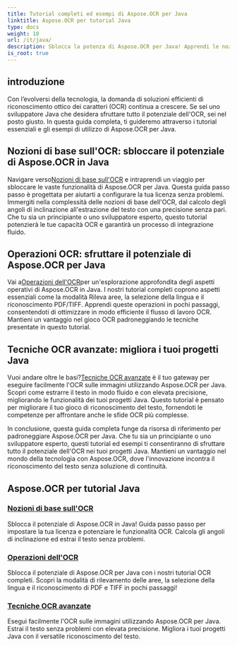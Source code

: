 ```yaml
---
title: Tutorial completi ed esempi di Aspose.OCR per Java
linktitle: Aspose.OCR per tutorial Java
type: docs
weight: 10
url: /it/java/
description: Sblocca la potenza di Aspose.OCR per Java! Apprendi le nozioni di base, le operazioni e le tecniche avanzate dell'OCR. Configura la tua licenza, rileva aree e migliora il riconoscimento del testo senza sforzo.
is_root: true
---
```


## introduzione

Con l’evolversi della tecnologia, la domanda di soluzioni efficienti di riconoscimento ottico dei caratteri (OCR) continua a crescere. Se sei uno sviluppatore Java che desidera sfruttare tutto il potenziale dell'OCR, sei nel posto giusto. In questa guida completa, ti guideremo attraverso i tutorial essenziali e gli esempi di utilizzo di Aspose.OCR per Java.

## Nozioni di base sull'OCR: sbloccare il potenziale di Aspose.OCR in Java

 Navigare verso[Nozioni di base sull'OCR](./ocr-basics/) e intraprendi un viaggio per sbloccare le vaste funzionalità di Aspose.OCR per Java. Questa guida passo passo è progettata per aiutarti a configurare la tua licenza senza problemi. Immergiti nella complessità delle nozioni di base dell'OCR, dal calcolo degli angoli di inclinazione all'estrazione del testo con una precisione senza pari. Che tu sia un principiante o uno sviluppatore esperto, questo tutorial potenzierà le tue capacità OCR e garantirà un processo di integrazione fluido.

## Operazioni OCR: sfruttare il potenziale di Aspose.OCR per Java

 Vai a[Operazioni dell'OCR](./ocr-operations/)per un'esplorazione approfondita degli aspetti operativi di Aspose.OCR in Java. I nostri tutorial completi coprono aspetti essenziali come la modalità Rileva aree, la selezione della lingua e il riconoscimento PDF/TIFF. Apprendi queste operazioni in pochi passaggi, consentendoti di ottimizzare in modo efficiente il flusso di lavoro OCR. Mantieni un vantaggio nel gioco OCR padroneggiando le tecniche presentate in questo tutorial.

## Tecniche OCR avanzate: migliora i tuoi progetti Java

 Vuoi andare oltre le basi?[Tecniche OCR avanzate](./advanced-ocr-techniques/) è il tuo gateway per eseguire facilmente l'OCR sulle immagini utilizzando Aspose.OCR per Java. Scopri come estrarre il testo in modo fluido e con elevata precisione, migliorando le funzionalità dei tuoi progetti Java. Questo tutorial è pensato per migliorare il tuo gioco di riconoscimento del testo, fornendoti le competenze per affrontare anche le sfide OCR più complesse.

In conclusione, questa guida completa funge da risorsa di riferimento per padroneggiare Aspose.OCR per Java. Che tu sia un principiante o uno sviluppatore esperto, questi tutorial ed esempi ti consentiranno di sfruttare tutto il potenziale dell'OCR nei tuoi progetti Java. Mantieni un vantaggio nel mondo della tecnologia con Aspose.OCR, dove l'innovazione incontra il riconoscimento del testo senza soluzione di continuità.
## Aspose.OCR per tutorial Java
### [Nozioni di base sull'OCR](./ocr-basics/)
Sblocca il potenziale di Aspose.OCR in Java! Guida passo passo per impostare la tua licenza e potenziare le funzionalità OCR. Calcola gli angoli di inclinazione ed estrai il testo senza problemi.
### [Operazioni dell'OCR](./ocr-operations/)
Sblocca il potenziale di Aspose.OCR per Java con i nostri tutorial OCR completi. Scopri la modalità di rilevamento delle aree, la selezione della lingua e il riconoscimento di PDF e TIFF in pochi passaggi!
### [Tecniche OCR avanzate](./advanced-ocr-techniques/)
Esegui facilmente l'OCR sulle immagini utilizzando Aspose.OCR per Java. Estrai il testo senza problemi con elevata precisione. Migliora i tuoi progetti Java con il versatile riconoscimento del testo.